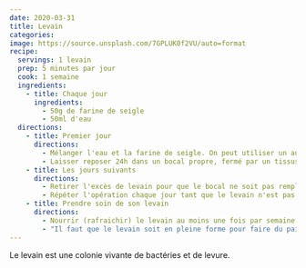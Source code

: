 ```yaml
---
date: 2020-03-31
title: Levain
categories:
image: https://source.unsplash.com/7GPLUK0f2VU/auto=format
recipe:
  servings: 1 levain
  prep: 5 minutes par jour
  cook: 1 semaine
  ingredients:
    - title: Chaque jour
      ingredients:
        - 50g de farine de seigle
        - 50ml d'eau
  directions:
    - title: Premier jour
      directions:
        - Mélanger l'eau et la farine de seigle. On peut utiliser un autre type de farine mais pour une raison qui m'échappe le seigle semble fonctionner beaucoup mieux...
        - Laisser reposer 24h dans un bocal propre, fermé par un tissus lâche (juste pour éviter que des insectes y rentrent) et à température ambiante.
    - title: Les jours suivants
      directions:
        - Retirer l'excès de levain pour que le bocal ne soit pas rempli à plus de la moitié.
        - Répéter l'opération chaque jour tant que le levain n'est pas colonisé. Une fois que le levain est lancé, il double de volume après six heures, donc c'est facile à détecter !
    - title: Prendre soin de son levain
      directions:
        - Nourrir (rafraichir) le levain au moins une fois par semaine (ou toutes les deux semaines s'il est au réfrigérateur).
        - "Il faut que le levain soit en pleine forme pour faire du pain : pensez à le rafraichir avant de vous lancer dans la confection d'un pain."
---
```


Le levain est une colonie vivante de bactéries et de levure.
